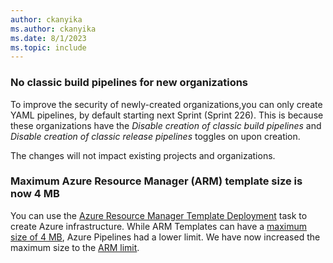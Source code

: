 ```yaml
---
author: ckanyika
ms.author: ckanyika
ms.date: 8/1/2023
ms.topic: include
---
```


### No classic build pipelines for new organizations

To improve the security of newly-created organizations,you can only create YAML pipelines, by default starting next Sprint (Sprint 226). This is because these organizations have the _Disable creation of classic build pipelines_ and _Disable creation of classic release pipelines_ toggles on upon creation. 

The changes will not impact existing projects and organizations.

### Maximum Azure Resource Manager (ARM) template size is now 4 MB

You can use the [Azure Resource Manager Template Deployment](https://learn.microsoft.com/en-us/azure/devops/pipelines/tasks/reference/azure-resource-manager-template-deployment-v3?view=azure-pipelines) task to create Azure infrastructure. While ARM Templates can have a [maximum size of 4 MB](https://learn.microsoft.com/azure/azure-resource-manager/templates/best-practices#template-limits), Azure Pipelines had a lower limit. We have now increased the maximum size to the [ARM limit](https://learn.microsoft.com/en-us/azure/devops/pipelines/tasks/reference/azure-resource-manager-template-deployment-v3?view=azure-pipelines).